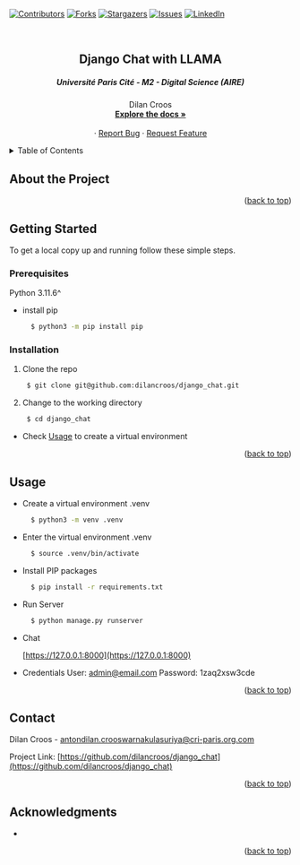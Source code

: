 [![Contributors][contributors-shield]][contributors-url]
[![Forks][forks-shield]][forks-url]
[![Stargazers][stars-shield]][stars-url]
[![Issues][issues-shield]][issues-url]
[![LinkedIn][linkedin-shield]][linkedin-url1]

<!-- PROJECT LOGO -->
<br />
<div align="center">
  <h2 align="center">Django Chat with LLAMA</h2>
  <h5 align="center">Université Paris Cité - M2 - Digital Science (AIRE)</h5>

  <p align="center">
    Dilan Croos
    <br />
    <a href="https://github.com/dilancroos/django_chat"><strong>Explore the docs »</strong></a>
    <br />
    <br />
    ·
    <a href="https://github.com/dilancroos/django_chat/issues">Report Bug</a>
    ·
    <a href="https://github.com/dilancroos/django_chat/issues">Request Feature</a>
  </p>
</div>

<!-- TABLE OF CONTENTS -->
<details>
  <summary>Table of Contents</summary>
  <ol>
    <li>
      <a href="#getting-started">Getting Started</a>
      <ul>
        <li><a href="#prerequisites">Prerequisites</a></li>
        <li><a href="#installation">Installation</a></li>
      </ul>
    </li>
    <li><a href="#usage">Usage</a></li>
    <li><a href="#contact">Contact</a></li>
    <li><a href="#acknowledgments">Acknowledgments</a></li>
  </ol>
</details>

<!-- ABOUT THE PROJECT -->

## About the Project



<p align="right">(<a href="#readme-top">back to top</a>)</p>

<!-- GETTING STARTED -->

## Getting Started

To get a local copy up and running follow these simple steps.

### Prerequisites

Python 3.11.6^

- install pip

  ```sh
    $ python3 -m pip install pip
  ```

### Installation

1. Clone the repo

   ```sh
    $ git clone git@github.com:dilancroos/django_chat.git
   ```

2. Change to the working directory

   ```sh
    $ cd django_chat
   ```

- Check <a href="#usage">Usage</a> to create a virtual environment

<p align="right">(<a href="#readme-top">back to top</a>)</p>

<!-- USAGE EXAMPLES -->

## Usage

- Create a virtual environment .venv

  ```sh
    $ python3 -m venv .venv
  ```

- Enter the virtual environment .venv

  ```sh
    $ source .venv/bin/activate
  ```

- Install PIP packages

  ```sh
    $ pip install -r requirements.txt
  ```

- Run Server

  ```sh
    $ python manage.py runserver
  ```

- Chat

    [https://127.0.0.1:8000](https://127.0.0.1:8000)

- Credentials
    User: admin@email.com
    Password: 1zaq2xsw3cde

<p align="right">(<a href="#readme-top">back to top</a>)</p>

<!-- CONTACT -->

## Contact

Dilan Croos - antondilan.crooswarnakulasuriya@cri-paris.org.com

Project Link: [https://github.com/dilancroos/django_chat](https://github.com/dilancroos/django_chat)

<p align="right">(<a href="#readme-top">back to top</a>)</p>

<!-- ACKNOWLEDGMENTS -->

## Acknowledgments

-

<p align="right">(<a href="#readme-top">back to top</a>)</p>

<!-- MARKDOWN LINKS & IMAGES -->
<!-- https://www.markdownguide.org/basic-syntax/#reference-style-links -->

[contributors-shield]: https://img.shields.io/github/contributors/dilancroos/django_chat.svg?style=for-the-badge
[contributors-url]: https://github.com/dilancroos/django_chat/graphs/contributors
[forks-shield]: https://img.shields.io/github/forks/dilancroos/django_chat.svg?style=for-the-badge
[forks-url]: https://github.com/dilancroos/django_chat/network/members
[stars-shield]: https://img.shields.io/github/stars/dilancroos/django_chat.svg?style=for-the-badge
[stars-url]: https://github.com/dilancroos/django_chat/stargazers
[issues-shield]: https://img.shields.io/github/issues/dilancroos/django_chat.svg?style=for-the-badge
[issues-url]: https://github.com/dilancroos/django_chat/issues
[license-shield]: https://img.shields.io/github/license/dilancroos/django_chat.svg?style=for-the-badge
[license-url]: https://github.com/dilancroos/django_chat/blob/master/LICENSE.txt
[linkedin-shield]: https://img.shields.io/badge/-LinkedIn-black.svg?style=for-the-badge&logo=linkedin&colorB=555
[linkedin-url1]: https://linkedin.com/in/antondilancrooswarnakulasuriya
[product-screenshot]: images/screenshot.png
[Next.js]: https://img.shields.io/badge/next.js-000000?style=for-the-badge&logo=nextdotjs&logoColor=white
[Next-url]: https://nextjs.org/
[React.js]: https://img.shields.io/badge/React-20232A?style=for-the-badge&logo=react&logoColor=61DAFB
[React-url]: https://reactjs.org/
[Vue.js]: https://img.shields.io/badge/Vue.js-35495E?style=for-the-badge&logo=vuedotjs&logoColor=4FC08D
[Vue-url]: https://vuejs.org/
[Angular.io]: https://img.shields.io/badge/Angular-DD0031?style=for-the-badge&logo=angular&logoColor=white
[Angular-url]: https://angular.io/
[Svelte.dev]: https://img.shields.io/badge/Svelte-4A4A55?style=for-the-badge&logo=svelte&logoColor=FF3E00
[Svelte-url]: https://svelte.dev/
[Laravel.com]: https://img.shields.io/badge/Laravel-FF2D20?style=for-the-badge&logo=laravel&logoColor=white
[Laravel-url]: https://laravel.com
[Bootstrap.com]: https://img.shields.io/badge/Bootstrap-563D7C?style=for-the-badge&logo=bootstrap&logoColor=white
[Bootstrap-url]: https://getbootstrap.com
[JQuery.com]: https://img.shields.io/badge/jQuery-0769AD?style=for-the-badge&logo=jquery&logoColor=white
[JQuery-url]: https://jquery.com
